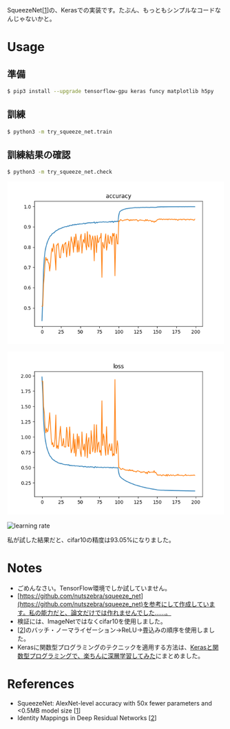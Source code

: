 SqueezeNet[[1](https://arxiv.org/abs/1602.07360)]の、Kerasでの実装です。たぶん、もっともシンプルなコードなんじゃないかと。

# Usage

## 準備

~~~ bash
$ pip3 install --upgrade tensorflow-gpu keras funcy matplotlib h5py
~~~

## 訓練

~~~ bash
$ python3 -m try_squeeze_net.train
~~~

## 訓練結果の確認

~~~ bash
$ python3 -m try_squeeze_net.check
~~~

![accuracy](./results/accuracy.png)

![loss](./results/loss.png)

![learning rate](./results/learning-rate.png)

私が試した結果だと、cifar10の精度は93.05%になりました。

# Notes

* ごめんなさい。TensorFlow環境でしか試していません。
* [https://github.com/nutszebra/squeeze_net](https://github.com/nutszebra/squeeze_net)を参考にして作成しています。私の能力だと、論文だけでは作れませんでした……。
* 検証には、ImageNetではなくcifar10を使用しました。
* [[2](https://arxiv.org/abs/1603.05027)]のバッチ・ノーマライゼーション→ReLU→畳込みの順序を使用しました。
* Kerasに関数型プログラミングのテクニックを適用する方法は、[Kerasと関数型プログラミングで、楽ちんに深層学習してみた](https://tail-island.github.io/programming/2017/10/13/keras-and-fp.html)にまとめました。

# References

* SqueezeNet: AlexNet-level accuracy with 50x fewer parameters and <0.5MB model size [[1](https://arxiv.org/abs/1602.07360)]
* Identity Mappings in Deep Residual Networks [[2](https://arxiv.org/abs/1603.05027)]
